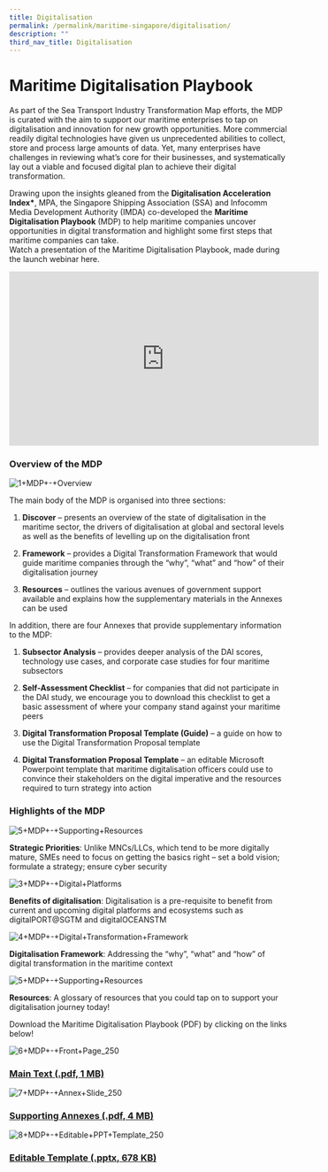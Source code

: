 ```yaml
---
title: Digitalisation
permalink: /permalink/maritime-singapore/digitalisation/
description: ""
third_nav_title: Digitalisation
---
```

Maritime Digitalisation Playbook
================================
As part of the Sea Transport Industry Transformation Map efforts, the MDP is curated with the aim to support our maritime enterprises to tap on digitalisation and innovation for new growth opportunities. More commercial readily digital technologies have given us unprecedented abilities to collect, store and process large amounts of data. Yet, many enterprises have challenges in reviewing what’s core for their businesses, and systematically lay out a viable and focused digital plan to achieve their digital transformation.  

Drawing upon the insights gleaned from the&nbsp;**Digitalisation Acceleration Index\***, MPA, the Singapore Shipping Association (SSA) and Infocomm Media Development Authority (IMDA) co-developed the&nbsp;**Maritime Digitalisation Playbook**&nbsp;(MDP) to help maritime companies uncover opportunities in digital transformation and highlight some first steps that maritime companies can take.  
Watch a presentation of the Maritime Digitalisation Playbook, made during the launch webinar here.

<iframe allowfullscreen="" allow="accelerometer; autoplay; clipboard-write; encrypted-media; gyroscope; picture-in-picture; web-share" frameborder="0" title="YouTube video player" src="https://www.youtube.com/embed/TiQxxUrPdf0?si=hTNWoSmH-9KnRWre" height="315" width="560"></iframe>

### Overview of the MDP

![1+MDP+-+Overview](https://www.mpa.gov.sg/images/mpalibraries/mpa-library/maritime-singapore/innovation-and-r-d/maritime-digitalisation-playbook/1-mdp---overview.jpg?sfvrsn=e430fb71_2 "1+MDP+-+Overview")

The main body of the MDP is organised into three sections:  

1.  **Discover**&nbsp;– presents an overview of the state of digitalisation in the maritime sector, the drivers of digitalisation at global and sectoral levels as well as the benefits of levelling up on the digitalisation front  
      
    
2.  **Framework**&nbsp;– provides a Digital Transformation Framework that would guide maritime companies through the “why”, “what” and “how” of their digitalisation journey  
      
    
3.  **Resources**&nbsp;– outlines the various avenues of government support available and explains how the supplementary materials in the Annexes can be used  
    

In addition, there are four Annexes that provide supplementary information to the MDP:  
  

1.  **Subsector Analysis**&nbsp;– provides deeper analysis of the DAI scores, technology use cases, and corporate case studies for four maritime subsectors  
      
    
2.  **Self-Assessment Checklist**&nbsp;– for companies that did not participate in the DAI study, we encourage you to download this checklist to get a basic assessment of where your company stand against your maritime peers  
      
    
3.  **Digital Transformation Proposal Template (Guide)**&nbsp;– a guide on how to use the Digital Transformation Proposal template  
      
    
4.  **Digital Transformation Proposal Template**&nbsp;– an editable Microsoft Powerpoint template that maritime digitalisation officers could use to convince their stakeholders on the digital imperative and the resources required to turn strategy into action  
    

### Highlights of the MDP

![5+MDP+-+Supporting+Resources](https://www.mpa.gov.sg/images/mpalibraries/mpa-library/maritime-singapore/innovation-and-r-d/maritime-digitalisation-playbook/2-mdp---strategic-priorities.jpg?sfvrsn=2e2005af_2 "5+MDP+-+Supporting+Resources")

**Strategic Priorities**: Unlike MNCs/LLCs, which tend to be more digitally mature, SMEs need to focus on getting the basics right – set a bold vision; formulate a strategy; ensure cyber security

![3+MDP+-+Digital+Platforms](https://www.mpa.gov.sg/images/mpalibraries/mpa-library/maritime-singapore/innovation-and-r-d/maritime-digitalisation-playbook/3-mdp---digital-platforms.jpg?sfvrsn=31fe386_2 "3+MDP+-+Digital+Platforms")

**Benefits of digitalisation**: Digitalisation is a pre-requisite to benefit from current and upcoming digital platforms and ecosystems such as digitalPORT@SGTM and digitalOCEANSTM

![4+MDP+-+Digital+Transformation+Framework](https://www.mpa.gov.sg/images/mpalibraries/mpa-library/maritime-singapore/innovation-and-r-d/maritime-digitalisation-playbook/4-mdp---digital-transformation-framework.jpg?sfvrsn=9b662af9_2 "4+MDP+-+Digital+Transformation+Framework")

**Digitalisation Framework**: Addressing the “why”, “what” and “how” of digital transformation in the maritime context

![5+MDP+-+Supporting+Resources](https://www.mpa.gov.sg/images/mpalibraries/mpa-library/maritime-singapore/innovation-and-r-d/maritime-digitalisation-playbook/5-mdp---supporting-resources.jpg?sfvrsn=d2921044_2 "5+MDP+-+Supporting+Resources")

**Resources**: A glossary of resources that you could tap on to support your digitalisation journey today!

Download the Maritime Digitalisation Playbook (PDF) by clicking on the links below!

![6+MDP+-+Front+Page_250](https://www.mpa.gov.sg/images/mpalibraries/mpa-library/maritime-singapore/innovation-and-r-d/maritime-digitalisation-playbook/6-mdp---front-page_250.jpg?sfvrsn=a98f1529_2 "6+MDP+-+Front+Page_250")

### [Main Text (.pdf, 1 MB)](https://www.mpa.gov.sg/docs/mpalibraries/mpa-documents-files/ittd/maritime-digitalisation-playbook/maritime_digitalisation_playbook_200611_maindeck.pdf?sfvrsn=9cb76d85_2 "Main Text")

![7+MDP+-+Annex+Slide_250](https://www.mpa.gov.sg/images/mpalibraries/mpa-library/maritime-singapore/innovation-and-r-d/maritime-digitalisation-playbook/7-mdp---annex-slide_250.jpg?sfvrsn=b9a5ceb0_2 "7+MDP+-+Annex+Slide_250")

### [Supporting Annexes (.pdf, 4 MB)](https://www.mpa.gov.sg/docs/mpalibraries/mpa-documents-files/ittd/maritime-digitalisation-playbook/maritime_digitalisation_playbook_200611_annex.pdf?sfvrsn=4848d37c_2 "Supporting Annexes")

![8+MDP+-+Editable+PPT+Template_250](https://www.mpa.gov.sg/images/mpalibraries/mpa-library/maritime-singapore/innovation-and-r-d/maritime-digitalisation-playbook/8-mdp---editable-ppt-template_250.jpg?sfvrsn=c1d64b5f_2 "8+MDP+-+Editable+PPT+Template_250")

### [Editable Template (.pptx, 678 KB)](https://www.mpa.gov.sg/docs/mpalibraries/mpa-documents-files/ittd/maritime-digitalisation-playbook/mdp_editable_ppt_template.pptx?sfvrsn=2d347a60_2 "Editable Template")